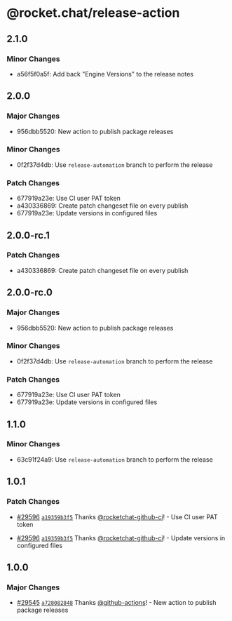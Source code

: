 # @rocket.chat/release-action

## 2.1.0

### Minor Changes

- a56f5f0a5f: Add back "Engine Versions" to the release notes

## 2.0.0

### Major Changes

- 956dbb5520: New action to publish package releases

### Minor Changes

- 0f2f37d4db: Use `release-automation` branch to perform the release

### Patch Changes

- 677919a23e: Use CI user PAT token
- a430336869: Create patch changeset file on every publish
- 677919a23e: Update versions in configured files

## 2.0.0-rc.1

### Patch Changes

- a430336869: Create patch changeset file on every publish

## 2.0.0-rc.0

### Major Changes

- 956dbb5520: New action to publish package releases

### Minor Changes

- 0f2f37d4db: Use `release-automation` branch to perform the release

### Patch Changes

- 677919a23e: Use CI user PAT token
- 677919a23e: Update versions in configured files

## 1.1.0

### Minor Changes

- 63c91f24a9: Use `release-automation` branch to perform the release

## 1.0.1

### Patch Changes

- [#29596](https://github.com/RocketChat/Rocket.Chat/pull/29596) [`a19359b3f5`](https://github.com/RocketChat/Rocket.Chat/commit/a19359b3f5b09270fe1644df0706c6b1ebb979ef) Thanks [@rocketchat-github-ci](https://github.com/rocketchat-github-ci)! - Use CI user PAT token

- [#29596](https://github.com/RocketChat/Rocket.Chat/pull/29596) [`a19359b3f5`](https://github.com/RocketChat/Rocket.Chat/commit/a19359b3f5b09270fe1644df0706c6b1ebb979ef) Thanks [@rocketchat-github-ci](https://github.com/rocketchat-github-ci)! - Update versions in configured files

## 1.0.0

### Major Changes

- [#29545](https://github.com/RocketChat/Rocket.Chat/pull/29545) [`a728082848`](https://github.com/RocketChat/Rocket.Chat/commit/a72808284870af04a6457af6f2f79b0a0c38b7cb) Thanks [@github-actions](https://github.com/apps/github-actions)! - New action to publish package releases
